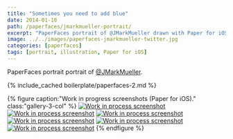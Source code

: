 ```yaml
---
title: "Sometimes you need to add blue"
date: 2014-01-10
path: /paperfaces/jmarkmueller-portrait/
excerpt: "PaperFaces portrait of @JMarkMueller drawn with Paper for iOS on an iPad."
image: ../../images/paperfaces-jmarkmueller-twitter.jpg
categories: [paperfaces]
tags: [portrait, illustration, Paper for iOS]
---
```


PaperFaces portrait portrait of [@JMarkMueller](https://twitter.com/JMarkMueller).

{% include_cached boilerplate/paperfaces-2.md %}

{% figure caption:"Work in progress screenshots (Paper for iOS)." class:"gallery-3-col" %}
[![Work in process screenshot](../../images/paperfaces-jmarkmueller-process-1-600.jpg)](../../images/paperfaces-jmarkmueller-process-1-lg.jpg)
[![Work in process screenshot](../../images/paperfaces-jmarkmueller-process-2-600.jpg)](../../images/paperfaces-jmarkmueller-process-2-lg.jpg)
[![Work in process screenshot](../../images/paperfaces-jmarkmueller-process-3-600.jpg)](../../images/paperfaces-jmarkmueller-process-3-lg.jpg) [![Work in process screenshot](../../images/paperfaces-jmarkmueller-process-4-600.jpg)](../../images/paperfaces-jmarkmueller-process-4-lg.jpg)
[![Work in process screenshot](../../images/paperfaces-jmarkmueller-process-5-600.jpg)](../../images/paperfaces-jmarkmueller-process-5-lg.jpg)
[![Work in process screenshot](../../images/paperfaces-jmarkmueller-process-6-600.jpg)](../../images/paperfaces-jmarkmueller-process-6-lg.jpg)
{% endfigure %}
